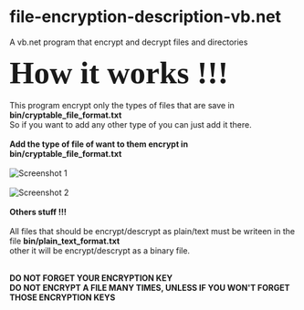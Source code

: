 # file-encryption-description-vb.net
A vb.net program that encrypt and decrypt files and directories

<b style="font-size:55px;font-family:comic sans MS">How it works !!!</b><br><br>
This program encrypt only the types of files that are save in <b>bin/cryptable_file_format.txt</b><br>
So if you want to add any other type of you can just add it there.<br><br>
<b>Add the type of file of want to them encrypt in bin/cryptable_file_format.txt</b><br><br>
![Screenshot 1](https://github.com/pmutshipayi/file-encryption-description-vb.net/blob/master/screenshoot/Capture.PNG?raw=true "Optional Title")<br><br>
![Screenshot 2](https://github.com/pmutshipayi/file-encryption-description-vb.net/blob/master/screenshoot/Capture1.PNG?raw=true "Optional Title")<br><br>
<b>Others stuff !!!</b><br><br>
All files that should be encrypt/descrypt as plain/text must be writeen in the file <b>bin/plain_text_format.txt</b><br>
other it will be encrypt/descrypt as a binary file.<br><br>


<b>DO NOT FORGET YOUR ENCRYPTION KEY</b><BR>
<b>DO NOT ENCRYPT A FILE MANY TIMES, UNLESS IF YOU WON'T FORGET THOSE ENCRYPTION KEYS<b>
